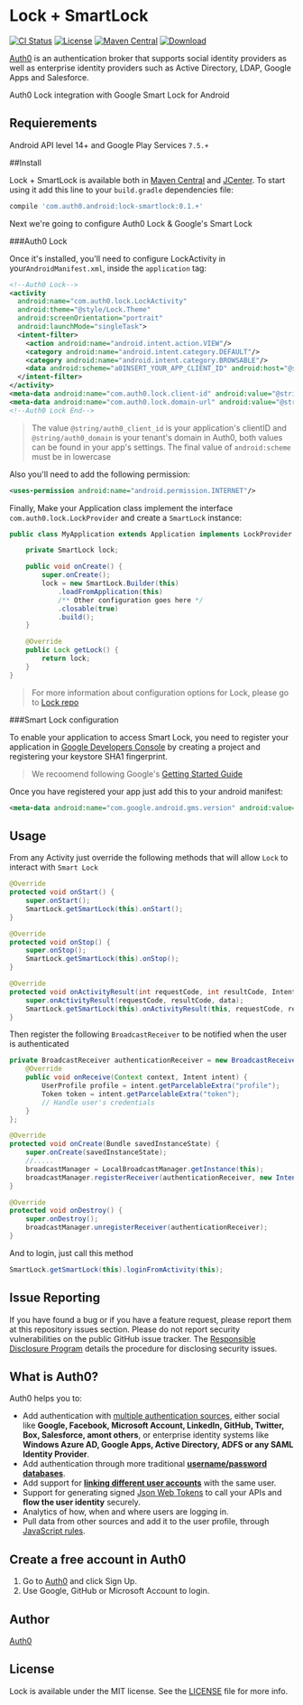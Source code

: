 Lock + SmartLock
============
[![CI Status](http://img.shields.io/travis/auth0/Lock-SmartLock.svg?style=flat)](https://travis-ci.org/auth0/Lock-SmartLock)
[![License](http://img.shields.io/:license-mit-blue.svg?style=flat)](http://doge.mit-license.org)
[![Maven Central](https://img.shields.io/maven-central/v/com.auth0.android/lock-smartlock.svg)](http://search.maven.org/#artifactdetails%7Ccom.auth0.android%7Clock%7C1.8.0%7Caar)
[ ![Download](https://api.bintray.com/packages/auth0/lock-android/lock-smartlock/images/download.svg) ](https://bintray.com/auth0/lock-android/lock-smartlock/_latestVersion)

[Auth0](https://auth0.com) is an authentication broker that supports social identity providers as well as enterprise identity providers such as Active Directory, LDAP, Google Apps and Salesforce.

Auth0 Lock integration with Google Smart Lock for Android

## Requierements

Android API level 14+ and Google Play Services `7.5.+`

##Install

Lock + SmartLock is available both in [Maven Central](http://search.maven.org) and [JCenter](https://bintray.com/bintray/jcenter). To start using it add this line to your `build.gradle` dependencies file:

```gradle
compile 'com.auth0.android:lock-smartlock:0.1.+'
```

Next we're going to configure Auth0 Lock & Google's Smart Lock

###Auth0 Lock

Once it's installed, you'll need to configure LockActivity in your`AndroidManifest.xml`, inside the `application` tag:

```xml
<!--Auth0 Lock-->
<activity
  android:name="com.auth0.lock.LockActivity"
  android:theme="@style/Lock.Theme"
  android:screenOrientation="portrait"
  android:launchMode="singleTask">
  <intent-filter>
    <action android:name="android.intent.action.VIEW"/>
    <category android:name="android.intent.category.DEFAULT"/>
    <category android:name="android.intent.category.BROWSABLE"/>
    <data android:scheme="a0INSERT_YOUR_APP_CLIENT_ID" android:host="@string/auth0_domain"/>
  </intent-filter>
</activity>
<meta-data android:name="com.auth0.lock.client-id" android:value="@string/auth0_client_id"/>
<meta-data android:name="com.auth0.lock.domain-url" android:value="@string/auth0_domain"/>
<!--Auth0 Lock End-->
```

> The value `@string/auth0_client_id` is your application's clientID and `@string/auth0_domain` is your tenant's domain in Auth0, both values can be found in your app's settings.
> The final value of `android:scheme` must be in lowercase

Also you'll need to add the following permission:
```xml
<uses-permission android:name="android.permission.INTERNET"/>
```

Finally, Make your Application class implement the interface `com.auth0.lock.LockProvider` and create a `SmartLock` instance:

```java
public class MyApplication extends Application implements LockProvider {

    private SmartLock lock;

    public void onCreate() {
        super.onCreate();
        lock = new SmartLock.Builder(this)
            .loadFromApplication(this)
            /** Other configuration goes here */
            .closable(true)
            .build();
    }

    @Override
    public Lock getLock() {
        return lock;
    }
}
```

> For more information about configuration options for Lock, please go to [Lock repo](https://github.com/auth0/Lock.Android)

###Smart Lock configuration

To enable your application to access Smart Lock, you need to register your application in [Google Developers Console](https://console.developers.google.com/) by creating a project and registering your keystore SHA1 fingerprint.
> We recoomend following Google's [Getting Started Guide](https://developers.google.com/identity/smartlock-passwords/android/get-started)

Once you have registered your app just add this to your android manifest:

```xml
<meta-data android:name="com.google.android.gms.version" android:value="@integer/google_play_services_version" />
```

## Usage

From any Activity just override the following methods that will allow `Lock` to interact with `Smart Lock`

```java
@Override
protected void onStart() {
    super.onStart();
    SmartLock.getSmartLock(this).onStart();
}

@Override
protected void onStop() {
    super.onStop();
    SmartLock.getSmartLock(this).onStop();
}

@Override
protected void onActivityResult(int requestCode, int resultCode, Intent data) {
    super.onActivityResult(requestCode, resultCode, data);
    SmartLock.getSmartLock(this).onActivityResult(this, requestCode, resultCode, data);
}
```

Then register the following `BroadcastReceiver` to be notified when the user is authenticated

```java
private BroadcastReceiver authenticationReceiver = new BroadcastReceiver() {
    @Override
    public void onReceive(Context context, Intent intent) {
        UserProfile profile = intent.getParcelableExtra("profile");
        Token token = intent.getParcelableExtra("token");
        // Handle user's credentials
    }
};

@Override
protected void onCreate(Bundle savedInstanceState) {
    super.onCreate(savedInstanceState);
    //.....
    broadcastManager = LocalBroadcastManager.getInstance(this);
    broadcastManager.registerReceiver(authenticationReceiver, new IntentFilter(Lock.AUTHENTICATION_ACTION));
}

@Override
protected void onDestroy() {
    super.onDestroy();
    broadcastManager.unregisterReceiver(authenticationReceiver);
}
```

And to login, just call this method

```java
SmartLock.getSmartLock(this).loginFromActivity(this);
```

## Issue Reporting

If you have found a bug or if you have a feature request, please report them at this repository issues section. Please do not report security vulnerabilities on the public GitHub issue tracker. The [Responsible Disclosure Program](https://auth0.com/whitehat) details the procedure for disclosing security issues.

## What is Auth0?

Auth0 helps you to:

* Add authentication with [multiple authentication sources](https://docs.auth0.com/identityproviders), either social like **Google, Facebook, Microsoft Account, LinkedIn, GitHub, Twitter, Box, Salesforce, amont others**, or enterprise identity systems like **Windows Azure AD, Google Apps, Active Directory, ADFS or any SAML Identity Provider**.
* Add authentication through more traditional **[username/password databases](https://docs.auth0.com/mysql-connection-tutorial)**.
* Add support for **[linking different user accounts](https://docs.auth0.com/link-accounts)** with the same user.
* Support for generating signed [Json Web Tokens](https://docs.auth0.com/jwt) to call your APIs and **flow the user identity** securely.
* Analytics of how, when and where users are logging in.
* Pull data from other sources and add it to the user profile, through [JavaScript rules](https://docs.auth0.com/rules).

## Create a free account in Auth0

1. Go to [Auth0](https://auth0.com) and click Sign Up.
2. Use Google, GitHub or Microsoft Account to login.

## Author

[Auth0](auth0.com)

## License

Lock is available under the MIT license. See the [LICENSE](LICENSE) file for more info.
